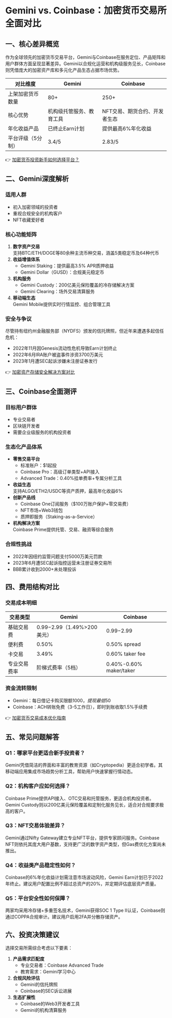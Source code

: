 # Gemini vs. Coinbase：加密货币交易所全面对比  

## 一、核心差异概览  

作为全球领先的加密货币交易平台，Gemini与Coinbase在服务定位、产品矩阵和用户群体方面呈现显著差异。Gemini以合规化运营和机构级服务见长，Coinbase则凭借庞大的加密资产库和多元化产品生态占据市场优势。  

| 对比维度          | Gemini                          | Coinbase                          |
|-------------------|----------------------------------|-----------------------------------|
| 上架加密货币数量  | 80+                             | 250+                              |
| 核心优势          | 机构级托管服务、教育工具        | NFT交易、期货合约、开发者生态    |
| 年化收益产品      | 已终止Earn计划                  | 提供最高6%年化收益                |
| 平台评级（5分制） | 3.4/5                           | 2.83/5                           |

👉 [加密货币投资新手如何选择平台？](https://bit.ly/okx_welcome)  

## 二、Gemini深度解析  

### 适用人群  
- 初入加密领域的投资者  
- 重视合规安全的机构客户  
- NFT收藏爱好者  

### 核心功能矩阵  
1. **数字资产交易**  
   支持BTC/ETH/DOGE等80余种主流币种交易，涵盖5类稳定币及64种代币  
2. **收益增值体系**  
   - Gemini Staking：提供最高3.5% APR质押收益  
   - Gemini Dollar（GUSD）：合规美元稳定币  
3. **机构服务**  
   - Gemini Custody：200亿美元保险覆盖的冷存储解决方案  
   - Gemini Clearing：场外交易清算服务  
4. **移动端生态**  
   Gemini Mobile提供实时行情监控、组合管理工具  

### 安全与争议  
尽管持有纽约州金融服务部（NYDFS）颁发的信托牌照，但近年来遭遇多起信任危机：  
- 2022年11月因Genesis流动性危机导致Earn计划终止  
- 2022年6月IRA账户被盗事件涉资3700万美元  
- 2023年1月遭SEC起诉涉嫌未注册证券发行  

👉 [加密资产存储安全解决方案对比](https://bit.ly/okx_welcome)  

## 三、Coinbase全面测评  

### 目标用户群体  
- 专业交易者  
- 区块链开发者  
- 需要企业级服务的机构投资者  

### 生态化产品体系  
- **零售交易平台**  
  - 标准账户：$1起投  
  - Coinbase Pro：高级订单类型+API接入  
  - Advanced Trade：0.40%挂单费率+专属分析工具  
- **收益生态**  
  支持ALGO/ETH2/USDC等资产质押，最高年化收益6%  
- **创新产品线**  
  - Coinbase One订阅服务（$100万账户保护+零交易费）  
  - NFT市场+Web3钱包  
  - 质押即服务（Staking-as-a-Service）  
- **机构解决方案**  
  Coinbase Prime提供托管、交易、融资等综合服务  

### 合规性挑战  
- 2022年因纽约监管问题支付5000万美元罚款  
- 2023年6月遭SEC起诉指控运营未注册证券交易所  
- BBB累计收到2000+未处理投诉  

## 四、费用结构对比  

### 交易成本明细  
| 交易类型          | Gemini                          | Coinbase                          |
|-------------------|----------------------------------|-----------------------------------|
| 基础交易费        | $0.99-$2.99（1.49%>200美元）   | $0.99-$2.99                      |
| 便利费            | 0.50%                          | 0.50% spread                     |
| 卡交易            | 3.49%                          | 0.60% taker fee                  |
| 专业交易费率      | 阶梯式费率（5档）               | 0.40%-0.60% maker/taker         |

### 资金流转限制  
- Gemini：每日借记卡购买限额$1000，提现最低$50  
- Coinbase：ACH转账免费（3-5工作日），即时到账收取1.5%手续费  

👉 [加密货币交易成本优化指南](https://bit.ly/okx_welcome)  

## 五、常见问题解答  

### Q1：哪家平台更适合新手投资者？  
Gemini凭借简洁的界面和丰富的教育资源（如Cryptopedia）更适合初学者。其移动端应用集成市场趋势分析工具，帮助用户快速掌握行情动态。

### Q2：机构客户应如何选择？  
Coinbase Prime提供API接入、OTC交易和托管服务，更适合机构投资者。Gemini Custody则以200亿美元保险覆盖和定制化服务见长，适合对合规要求极高的客户。

### Q3：NFT交易体验差异？  
Gemini通过Nifty Gateway建立专业NFT平台，提供专家顾问服务。Coinbase NFT则依托其庞大用户基数，支持更广泛的数字资产类型，但Gas费优化方案尚未推出。

### Q4：收益类产品稳定性如何？  
Coinbase的6%年化收益计划需注意市场波动风险，Gemini Earn计划已于2022年终止。建议用户配置比例不超过总资产的20%，并定期评估底层资产质量。

### Q5：平台安全性如何保障？  
两家均采用冷存储+多重签名技术，Gemini获得SOC 1 Type II认证，Coinbase则通过COPPA合规审计。建议用户启用2FA并分散存储资产。

## 六、投资决策建议  

选择交易所需综合考虑以下要素：  
1. **产品需求匹配度**  
   - 专业交易者：Coinbase Advanced Trade  
   - 教育需求：Gemini学习中心  
2. **合规风险评估**  
   - Gemini的信托牌照  
   - Coinbase的SEC诉讼进展  
3. **生态扩展性**  
   - Coinbase的Web3开发者工具  
   - Gemini的机构清算服务  

